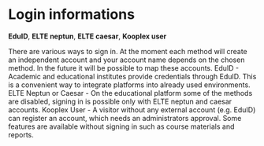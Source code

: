 Login informations
====================

**EduID**, **ELTE neptun**, **ELTE caesar**, **Kooplex user**

There are various ways to sign in. At the moment each method will create an independent account and your account name depends on the chosen method. In the future it will be possible to map these accounts.
EduID - Academic and educational institutes provide credentials through EduID. This is a convenient way to integrate platforms into already used environments.
ELTE Neptun or Caesar - On the educational platform some of the methods are disabled, signing in is possible only with ELTE neptun and caesar accounts.
Kooplex User - A visitor without any external account (e.g. EduID) can register an account, which needs an administrators approval.
Some features are available without signing in such as course materials and reports. 

